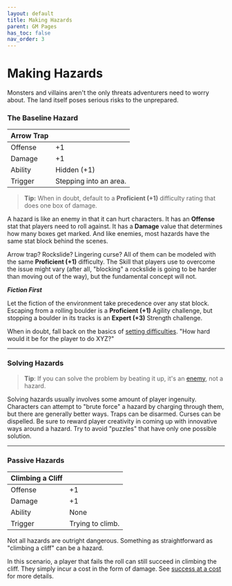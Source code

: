 ```yaml
---
layout: default
title: Making Hazards
parent: GM Pages
has_toc: false
nav_order: 3
---
```


# Making Hazards

Monsters and villains aren't the only threats adventurers need to worry about. The land itself poses serious risks to the unprepared.

### The Baseline Hazard

| Arrow Trap |                        |
| ---------- | ---------------------- |
| Offense    | +1                     |
| Damage     | +1                     |
| Ability    | Hidden (+1)            |
| Trigger    | Stepping into an area. |

> **Tip:** When in doubt, default to a **Proficient (+1)** difficulty rating that does one box of damage.

A hazard is like an enemy in that it can hurt characters. It has an **Offense** stat that players need to roll against. It has a **Damage** value that determines how many boxes get marked. And like enemies, most hazards have the same stat block behind the scenes.

Arrow trap? Rockslide? Lingering curse? All of them can be modeled with the same **Proficient (+1)** difficulty. The Skill that players use to overcome the issue might vary (after all, "blocking" a rockslide is going to be harder than moving out of the way), but the fundamental concept will not.

**_Fiction First_**

Let the fiction of the environment take precedence over any stat block. Escaping from a rolling boulder is a **Proficient (+1)** Agility challenge, but stopping a boulder in its tracks is an **Expert (+3)** Strength challenge.

When in doubt, fall back on the basics of [setting difficulties](setting_difficulty_levels.html). "How hard would it be for the player to do XYZ?"

---

### Solving Hazards

> **Tip**: If you can solve the problem by beating it up, it's an [enemy](making_enemies/index.html), not a hazard.

Solving hazards usually involves some amount of player ingenuity. Characters can attempt to "brute force" a hazard by charging through them, but there are generally better ways. Traps can be disarmed. Curses can be dispelled. Be sure to reward player creativity in coming up with innovative ways around a hazard. Try to avoid "puzzles" that have only one possible solution.

---

### Passive Hazards

| Climbing a Cliff |                  |
| ---------------- | ---------------- |
| Offense          | +1               |
| Damage           | +1               |
| Ability          | None             |
| Trigger          | Trying to climb. |

Not all hazards are outright dangerous. Something as straightforward as "climbing a cliff" can be a hazard.

In this scenario, a player that fails the roll can still succeed in climbing the cliff. They simply incur a cost in the form of damage. See [success at a cost](setting_difficulty_levels.html#advanced-approaches) for more details.
